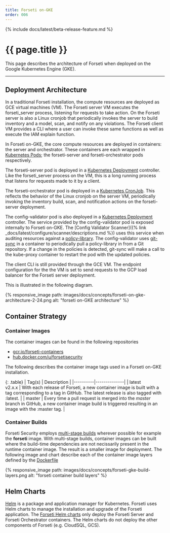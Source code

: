 ```yaml
---
title: Forseti on-GKE
order: 006
---
```


{% include docs/latest/beta-release-feature.md %}

# {{ page.title }}

This page describes the architecture of Forseti when deployed on the Google Kubernetes Engine (GKE).

---

## Deployment Architecture

In a traditional Forseti installation, the compute resources are deployed as GCE virtual machines (VM).  The Forseti server VM executes the forseti_server process, listening for requests to take action.  On the Forseti server is also a Linux cronjob that periodically invokes the server to build inventory and a model, scan, and notify on any violations.  The Forseti client VM provides a CLI where a user can invoke these same functions as well as execute the IAM explain function.

In Forseti on-GKE, the core compute resources are deployed in containers: the server and orchestrator.  These containers are each wrapped in [Kubernetes Pods](https://kubernetes.io/docs/concepts/workloads/pods/pod/); the forseti-server and forseti-orchestrator pods respectively.  

The forseti-server pod is deployed in a [Kubernetes Deployment](https://kubernetes.io/docs/concepts/workloads/controllers/deployment/) controller.  Like the forseti_server process on the VM, this is a long running process that listens for requests made to it by a client.

The forseti-orchestrator pod is deployed in a [Kubernetes CronJob](https://kubernetes.io/docs/concepts/workloads/controllers/cron-jobs/).  This reflects the behavior of the Linux cronjob on the server VM, periodically invoking the inventory build, scan, and notification actions on the forseti-server deployment.

The config-validator pod is also deployed in a [Kubernetes Deployment](https://kubernetes.io/docs/concepts/workloads/controllers/deployment/) controller.  The service provided by the config-validator pod is exposed internally to Forseti on-GKE.  The [Config Validator Scanner]({% link _docs/latest/configure/scanner/descriptions.md %}) uses this service when auditing resources against a [policy-library](https://github.com/forseti-security/policy-library/blob/master/docs/user_guide.md).  The config-validator uses [git-sync](https://github.com/kubernetes/git-sync) in a container to periodically pull a policy-library in from a Git repository.  If a change in the policies is detected, git-sync will make a call to the kube-proxy container to restart the pod with the updated policies.

The client CLI is still provided through the GCE VM.  The endpoint configuration for the the VM is set to send requests to the GCP load balancer for the Forseti server deployment.

This is illustrated in the following diagram.

{% responsive_image path: images/docs/concepts/forseti-on-gke-architecture-2-24.png alt: "forseti on-GKE architecture" %}

## Container Strategy

### Container Images

The container images can be found in the following repositories

* [gcr.io/forseti-containers](https://console.cloud.google.com/gcr/images/forseti-containers/GLOBAL)
* [hub.docker.com/u/forsetisecurity](https://hub.docker.com/u/forsetisecurity)

The following describes the container image tags used in a Forseti on-GKE installation.

{: .table}
|  Tag(s)  |  Description |
|----------|--------------|
| latest<br />v2.x.x | With each release of Forseti, a new container image is built with a tag corresponding to a tag in GitHub.  The latest release is also tagged with :latest. |
| master | Every time a pull request is merged into the *master* branch in GitHub, a new container image build is triggered resulting in an image with the :master tag. |

### Container Builds

Forseti Security employs [multi-stage builds](https://docs.docker.com/develop/develop-images/multistage-build/) wherever possible for example the **forseti** image.  With multi-stage builds, container images can be built where the build-time dependencies are not necissarily present in the runtime container image.  The result is a smaller image for deployment.  The following image and chart describe each of the container image layers defined by the [Dockerfile](https://raw.githubusercontent.com/forseti-security/forseti-security/master/Dockerfile)


{% responsive_image path: images/docs/concepts/forseti-gke-build-layers.png alt: "forseti container build layers" %}

## Helm Charts

[Helm](https://helm.sh/) is a package and application manager for Kubernetes.  Forseti uses Helm charts to manage the installation and upgrade of the Forseti application.  The [Forseti Helm charts](https://github.com/forseti-security/helm-charts) only deploy the Forseti Server and Forseti Orchestrator containers.  The Helm charts do not deploy the other components of Forseti (e.g. CloudSQL, GCS).






